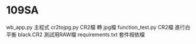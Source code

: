 # 109SA
wb_app.py 主程式
cr2tojpg.py CR2檔 轉 jpg檔
function_test.py CR2檔 進行白平衡
black.CR2 測試用RAW檔
requirements.txt 套件相依檔
